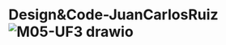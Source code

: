 # Design&Code-JuanCarlosRuiz![M05-UF3 drawio](https://user-images.githubusercontent.com/115471277/234061195-dfc45d01-e57c-4f86-9572-ff3fdb48e644.png)
